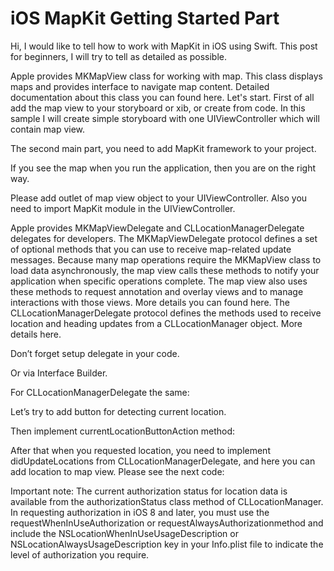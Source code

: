 # iOS MapKit Getting Started Part

Hi, I would like to tell how to work with MapKit in iOS using Swift. This post for beginners, I will try to tell as detailed as possible.

Apple provides MKMapView class for working with map. This class displays maps and provides interface to navigate map content. Detailed documentation about this class you can found here. Let's start.
First of all add the map view to your storyboard or xib, or create from code. In this sample I will create simple storyboard with one UIViewController which will contain map view.

The second main part, you need to add MapKit framework to your project.

If you see the map when you run the application, then you are on the right way.

Please add outlet of map view object to your UIViewController. Also you need to import MapKit module in the UIViewController.

Apple provides MKMapViewDelegate and CLLocationManagerDelegate delegates for developers. The MKMapViewDelegate protocol defines a set of optional methods that you can use to receive map-related update messages. Because many map operations require the MKMapView class to load data asynchronously, the map view calls these methods to notify your application when specific operations complete. The map view also uses these methods to request annotation and overlay views and to manage interactions with those views. More details you can found here. The CLLocationManagerDelegate protocol defines the methods used to receive location and heading updates from a CLLocationManager object. More details here.

Don’t forget setup delegate in your code.

Or via Interface Builder.

For CLLocationManagerDelegate the same:

Let’s try to add button for detecting current location.

Then implement currentLocationButtonAction method:

After that when you requested location, you need to implement didUpdateLocations from CLLocationManagerDelegate, and here you can add location to map view. Please see the next code:

Important note: The current authorization status for location data is available from the authorizationStatus class method of CLLocationManager. In requesting authorization in iOS 8 and later, you must use the requestWhenInUseAuthorization or requestAlwaysAuthorizationmethod and include the NSLocationWhenInUseUsageDescription or NSLocationAlwaysUsageDescription key in your Info.plist file to indicate the level of authorization you require.

